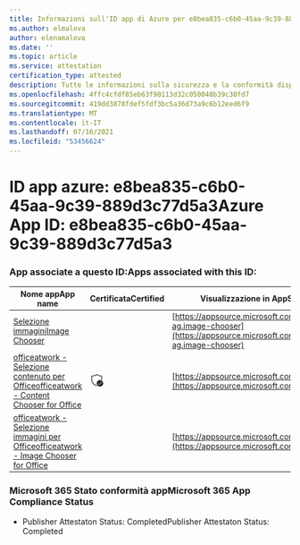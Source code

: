 ```yaml
---
title: Informazioni sull'ID app di Azure per e8bea835-c6b0-45aa-9c39-889d3c77d5a3
ms.author: elmalova
author: elenamalova
ms.date: ''
ms.topic: article
ms.service: attestation
certification_type: attested
description: Tutte le informazioni sulla sicurezza e la conformità disponibili per e8bea835-c6b0-45aa-9c39-889d3c77d5a3.
ms.openlocfilehash: 4ffc4cfdf85eb63f90113d32c050048b39c30fd7
ms.sourcegitcommit: 419dd3878fdef5fdf3bc5a36d73a9c6b12eed6f9
ms.translationtype: MT
ms.contentlocale: it-IT
ms.lasthandoff: 07/16/2021
ms.locfileid: "53456624"
---
```

# <a name="azure-app-id-e8bea835-c6b0-45aa-9c39-889d3c77d5a3"></a><span data-ttu-id="5593f-103">ID app azure: e8bea835-c6b0-45aa-9c39-889d3c77d5a3</span><span class="sxs-lookup"><span data-stu-id="5593f-103">Azure App ID: e8bea835-c6b0-45aa-9c39-889d3c77d5a3</span></span>


### <a name="apps-associated-with-this-id"></a><span data-ttu-id="5593f-104">App associate a questo ID:</span><span class="sxs-lookup"><span data-stu-id="5593f-104">Apps associated with this ID:</span></span>
| <span data-ttu-id="5593f-105">**Nome app**</span><span class="sxs-lookup"><span data-stu-id="5593f-105">**App name**</span></span> | <span data-ttu-id="5593f-106">**Certificata**</span><span class="sxs-lookup"><span data-stu-id="5593f-106">**Certified**</span></span> | <span data-ttu-id="5593f-107">**Visualizzazione in AppSource**</span><span class="sxs-lookup"><span data-stu-id="5593f-107">**View in AppSource**</span></span> |
|-|-|-|
| [<span data-ttu-id="5593f-108">Selezione immagini</span><span class="sxs-lookup"><span data-stu-id="5593f-108">Image Chooser</span></span>](https://docs.microsoft.com/en-us/microsoft-365-app-certification/forward/officeatwork-ag.image-chooser) |  | [https://appsource.microsoft.com/product/office/officeatwork-ag.image-chooser](https://appsource.microsoft.com/product/office/officeatwork-ag.image-chooser) |
| [<span data-ttu-id="5593f-109">officeatwork - Selezione contenuto per Office</span><span class="sxs-lookup"><span data-stu-id="5593f-109">officeatwork - Content Chooser for Office</span></span>](https://docs.microsoft.com/en-us/microsoft-365-app-certification/forward/WA104380602) | <img alt="Certified application badge" src="../media/certified-badge.png" height="25" width="25" /> | [https://appsource.microsoft.com/product/office/WA104380602](https://appsource.microsoft.com/product/office/WA104380602) |
| [<span data-ttu-id="5593f-110">officeatwork - Selezione immagini per Office</span><span class="sxs-lookup"><span data-stu-id="5593f-110">officeatwork - Image Chooser for Office</span></span>](https://docs.microsoft.com/en-us/microsoft-365-app-certification/forward/WA200002683) |  | [https://appsource.microsoft.com/product/office/WA200002683](https://appsource.microsoft.com/product/office/WA200002683) |

### <a name="microsoft-365-app-compliance-status"></a><span data-ttu-id="5593f-111">Microsoft 365 Stato conformità app</span><span class="sxs-lookup"><span data-stu-id="5593f-111">Microsoft 365 App Compliance Status</span></span>
- <span data-ttu-id="5593f-112">Publisher Attestaton Status: Completed</span><span class="sxs-lookup"><span data-stu-id="5593f-112">Publisher Attestaton Status: Completed</span></span>

